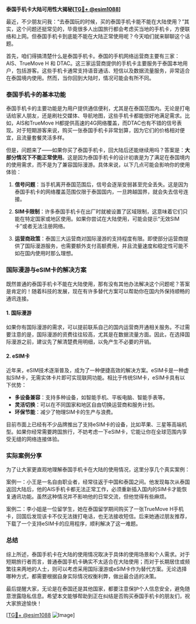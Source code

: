 **泰国手机卡大陆可用性大揭秘[[TG💪+ @esim1088](https://t.me/s/esim1088)]**

最近，不少朋友问我：“去泰国玩的时候，买的泰国手机卡能不能在大陆使用？”其实，这个问题还挺常见的，毕竟很多人出国旅行都会考虑买当地的手机卡，方便联络和上网。但泰国手机卡到底能不能在大陆正常使用呢？今天咱们就来聊聊这个话题。

首先，咱们得搞清楚什么是泰国手机卡。泰国的手机网络运营商主要有三家：AIS、TrueMove H 和 DTAC。这三家运营商提供的手机卡主要服务于泰国本地用户，包括游客。这些手机卡通常支持语音通话、短信以及数据流量服务，非常适合在泰国境内使用。然而，当你回到大陆时，情况可能会有所不同。

### 泰国手机卡的基本功能

泰国手机卡的主要功能是为用户提供通信便利，尤其是在泰国范围内。无论是打电话给家人朋友，还是刷社交媒体、导航地图，这些手机卡都能很好地满足需求。比如，AIS和TrueMove H都提供高速的4G网络覆盖，而DTAC也有不错的信号表现。对于短期游客来说，购买一张泰国手机卡非常划算，因为它们的价格相对便宜，且流量套餐灵活多样。

但是，问题来了——如果你买了泰国手机卡，回大陆后还能继续用吗？答案是：**大部分情况下不能正常使用**。这是因为泰国手机卡的设计初衷是为了满足在泰国境内的使用需求，而不是为了兼容国际漫游。具体来说，以下几点可能会影响你的使用体验：

1. **信号问题**：当手机离开泰国范围后，信号会逐渐变弱甚至完全丢失。这是因为泰国手机卡的网络覆盖范围仅限于泰国国内，一旦跨越国界，就会失去信号连接。
   
2. **SIM卡限制**：许多泰国手机卡在出厂时就被设置了区域限制，这意味着它们只能在特定国家或地区使用。如果你尝试在大陆使用，可能会提示“无效SIM卡”或者无法注册网络。

3. **运营商政策**：泰国三大运营商对国际漫游的支持程度有限。即使部分运营商提供了国际漫游服务，也需要额外支付高额费用，并且流量速度和稳定性可能不如在国内使用时那么理想。

### 国际漫游与eSIM卡的解决方案

既然普通的泰国手机卡不能在大陆使用，那有没有其他办法解决这个问题呢？答案是肯定的！随着科技的发展，现在有许多替代方案可以帮助你在国内外保持顺畅的通讯连接。

#### 1. 国际漫游
如果你有国际漫游的需求，可以提前联系自己的国内运营商开通相关服务。不过需要注意的是，国际漫游的资费往往较高，尤其是在数据流量方面。因此，在选择国际漫游之前，建议先了解清楚费用明细，以免产生不必要的开销。

#### 2. eSIM卡
近年来，eSIM技术逐渐普及，成为了一种便捷高效的解决方案。eSIM卡是一种虚拟SIM卡，无需实体卡片即可实现联网功能。相比于传统SIM卡，eSIM卡具有以下优势：
- **多设备兼容**：支持多种设备，如智能手机、平板电脑、智能手表等。
- **灵活切换**：可以在不同国家和地区自由切换运营商和服务计划。
- **环保节能**：减少了物理SIM卡的生产与浪费。

目前市面上已经有不少品牌推出了支持eSIM卡的设备，比如苹果、三星等高端机型。如果你经常需要跨国旅行，不妨考虑一下eSIM卡，它能让你在全球范围内享受无缝的网络连接体验。

### 实际案例分享

为了让大家更直观地理解泰国手机卡在大陆的使用情况，这里分享几个真实案例：

案例一：小王是一名自由职业者，经常往返于中国和泰国之间。他发现每次从泰国返回大陆后，他的AIS手机卡都无法正常工作，必须重新插入国内的SIM卡才能恢复通讯功能。虽然这种情况并不影响他的日常交流，但他觉得有些麻烦。

案例二：李小姐是一位留学生，她在泰国留学期间购买了一张TrueMove H手机卡，回国后发现该卡不仅无法拨打电话，也无法接收短信。后来她通过朋友推荐，下载了一个支持eSIM卡的应用程序，顺利解决了这一难题。

### 总结

综上所述，泰国手机卡在大陆的使用情况取决于具体的使用场景和个人需求。对于短期旅行者而言，普通泰国手机卡确实不太适合在大陆使用；而对于长期居住或频繁往来两地的人士，则可以考虑采用国际漫游或eSIM卡作为替代方案。无论选择哪种方式，都需要根据自身实际情况权衡利弊，做出最合适的决策。

最后提醒大家，无论是在泰国还是其他国家，都要注意保护个人信息安全，避免随意泄露隐私信息。希望本文能够帮助到正在纠结是否购买泰国手机卡的朋友们，祝大家旅途愉快！

[[TG💪+ @esim1088](https://t.me/s/esim1088) ![Image](https://i.postimg.cc/4NQfJmqS/Snipaste-2025-05-13-00-14-12.png)]